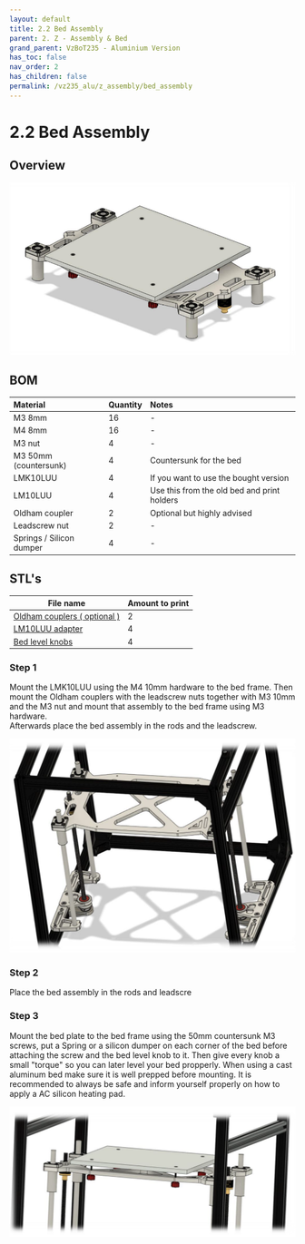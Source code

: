 ```yaml
---
layout: default
title: 2.2 Bed Assembly
parent: 2. Z - Assembly & Bed
grand_parent: VzBoT235 - Aluminium Version
has_toc: false
nav_order: 2
has_children: false
permalink: /vz235_alu/z_assembly/bed_assembly
---
```


# 2.2 Bed Assembly

## Overview

![Bed Overview](../../assets/images/manual/vz235_alu/z_assembly/bed_assembly/overview.png)

## BOM

| Material        | Quantity          | Notes |
|:-------------|:------------------|:------|
| M3 8mm           | 16 | -  |
| M4 8mm | 16   | -  |
| M3 nut | 4 | - |
| M3 50mm (countersunk) | 4 | Countersunk for the bed |
| LMK10LUU | 4 | If you want to use the bought version |
| LM10LUU | 4 | Use this from the old bed and print holders |
| Oldham coupler | 2 | Optional but highly advised |
| Leadscrew nut | 2 | - |
| Springs / Silicon dumper | 4 | - |

## STL's

| File name | Amount to print |
|-----------|-----------------|
| <a href="https://github.com/VzBoT3D/VzBoT-Vz235/blob/main/Assemblies%20%26%20STL/Frame/Frame%20brace.stl" target="_blank">Oldham couplers ( optional )</a> | 2 | - |
| <a href="https://github.com/VzBoT3D/VzBoT-Vz235/blob/main/Assemblies%20%26%20STL/Frame/Frame%20brace.stl" target="_blank">LM10LUU adapter</a> | 4 | Only if you don't use the bought version |
| <a href="https://github.com/VzBoT3D/VzBoT-Vz235/blob/main/Assemblies%20%26%20STL/Frame/Frame%20brace.stl" target="_blank">Bed level knobs</a> | 4 | - |

### Step 1

Mount the LMK10LUU using the M4 10mm hardware to the bed frame. Then mount the Oldham couplers with the leadscrew nuts together with M3 10mm and the M3 nut and mount that assembly to the bed frame using M3 hardware.<br>
Afterwards place the bed assembly in the rods and the leadscrew.

![Bed mount](../../assets/images/manual/vz235_alu/z_assembly/bed_assembly/mount.png)

### Step 2

Place the bed assembly in the rods and leadscre

### Step 3

Mount the bed plate to the bed frame using the 50mm countersunk M3 screws, put a Spring or a silicon dumper on each corner of the bed before attaching the screw and the bed level knob to it. Then give every knob a small "torque" so you can later level your bed propperly. When using a cast aluminum bed make sure it is well prepped before mounting. It is recommended to always be safe and inform yourself properly on how to apply a AC silicon heating pad.

![Bed plate](../../assets/images/manual/vz235_alu/z_assembly/bed_assembly/plate.png)